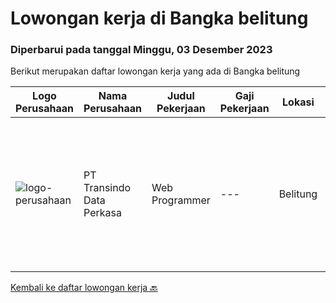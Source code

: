 
  # Lowongan kerja di Bangka belitung

  ### Diperbarui pada tanggal Minggu, 03 Desember 2023

  Berikut merupakan daftar lowongan kerja yang ada di Bangka belitung

  |Logo Perusahaan | Nama Perusahaan | Judul Pekerjaan | Gaji Pekerjaan | Lokasi | Deskripsi | Tanggal diunggah | Pranala |
  | -------------- | --------------- | --------------- | --------- | --------- | -------------- | ------- | ----------- |
  |![logo-perusahaan](https://image-service-cdn.seek.com.au/eded70d23e60d809478006d265de58e8fc6aed21/ee4dce1061f3f616224767ad58cb2fc751b8d2dc)|PT Transindo Data Perkasa|Web Programmer|---|Belitung|Job Desc: Mengembangkan produk Sistem Informasi Manajemen Rumah Sakit Requirement: Pend. Min Diploma/Sarjana Jurusan Teknik Informatika / Ilmu...|Jumat, 10 November 2023|https://www.jobstreet.co.id/id/job/web-programmer-4524216?token=0~e9965666-b2f4-400d-8846-965bfa56f26d&sectionRank=1&jobId=jobstreet-id-job-4524216|


  [Kembali ke daftar lowongan kerja 🔙](../README.md#daftar-lowongan-kerja)
  